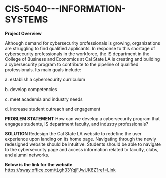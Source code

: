 # CIS-5040---INFORMATION-SYSTEMS

**Project Overview**

Although demand for cybersecurity professionals is growing, organizations are struggling to find qualified applicants. In response to this shortage of cybersecurity professionals in the workforce, the IS 
department in the College of Business and Economics at Cal State LA is creating and building a cybersecurity program to contribute to the pipeline of qualified professionals. 
Its main goals include: 

a. establish a cybersecurity curriculum

b. develop competencies

c. meet academia and industry needs

d. increase student outreach and engagement

**PROBLEM STATEMENT**
How can we develop a cybersecurity program that engages students, IS department faculty, and industry professionals?

**SOLUTION**
Redesign the Cal State LA website to redefine the user experience upon landing on its home page. 
Navigating through the newly redesigned website should be intuitive. Students should be able to navigate to the cybersecurity page and access information related to faculty, clubs, and alumni networks.

**Below is the link for the website**
https://sway.office.com/tLgh33YqjFJwUK8Z?ref=Link
